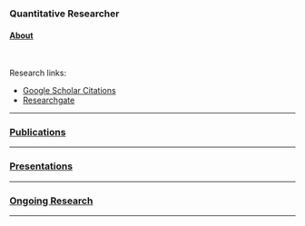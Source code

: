 ### Quantitative Researcher

#### [About](https://dsmithjo.github.io/about)

<br />

Research links:
  * [Google Scholar Citations](https://scholar.google.com/citations?user=d8PodEsAAAAJ&hl=en "Google Scholar Citations")
  * [Researchgate](https://www.researchgate.net/profile/Daniel_Smith45 "Researchgate")
 
---

### [Publications](publications "Link to publications")
    
---

### [Presentations](presentations "Link to presentations")

---

### [Ongoing Research](./ongoingandunpub "Link to ongoing research")
---
